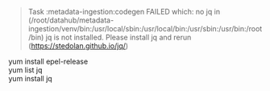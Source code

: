 > Task :metadata-ingestion:codegen FAILED
which: no jq in (/root/datahub/metadata-ingestion/venv/bin:/usr/local/sbin:/usr/local/bin:/usr/sbin:/usr/bin:/root/bin)
jq is not installed. Please install jq and rerun (https://stedolan.github.io/jq/)

yum install epel-release   
yum list jq  
yum install jq  